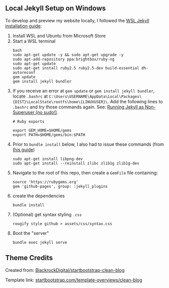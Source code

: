 ## Local Jekyll Setup on Windows

To develop and preview my website locally, I followed the [WSL Jekyll installation guide](https://jekyllrb.com/docs/installation/windows/#installation-via-bash-on-windows-10):

1. Install WSL and Ubuntu from Microsoft Store
2. Start a WSL terminal
    ```
    bash
    sudo apt-get update -y && sudo apt-get upgrade -y
    sudo apt-add-repository ppa:brightbox/ruby-ng
    sudo apt-get update
    sudo apt-get install ruby2.5 ruby2.5-dev build-essential dh-autoreconf
    gem update
    gem install jekyll bundler
    ```
3. If you receive an error at `gem update` or `gem install jekyll bundler`, locate `.bashrc` at `C:\Users\USERNAME\AppData\Local\Packages\{DIST}\LocalState\rootfs\home\{LINUXUSER}\`. Add the following lines to `.bashrc` and try those commands again. See: [Running Jekyll as Non-Superuser (no sudo!)](https://jekyllrb.com/docs/troubleshooting/#no-sudo).
    ```
    # Ruby exports

    export GEM_HOME=$HOME/gems
    export PATH=$HOME/gems/bin:$PATH
    ```
4. Prior to `bundle install` below, I also had to issue these commands (from [this guide](https://garfbradaz.github.io/blog/2018/12/12/Setting-up-Github-Pages-Jekyll-and-using-Windows-Subsystem-for-Linux.html))
    ```
    sudo apt-get install libpng-dev
    sudo apt-get install --reinstall zlibc zlib1g zlib1g-dev
    ```
5. Navigate to the root of this repo, then create a `GemFile` file containing:
    ```
    source 'https://rubygems.org'
    gem 'github-pages', group: :jekyll_plugins
    ```
6. create the dependencies
    ```
    bundle install
    ```
7. (Optional) get syntax styling `.css`
    ```
    rougify style github > assets/css/syntax.css  
    ```
8. Boot the "server"
    ```
    bundle exec jekyll serve
    ```

## Theme Credits

Created from: [BlackrockDigital/startbootstrap-clean-blog](https://github.com/BlackrockDigital/startbootstrap-clean-blog)

Template link: [startbootstrap.com/template-overviews/clean-blog](https://startbootstrap.com/template-overviews/clean-blog)
